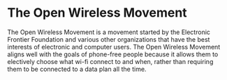 The Open Wireless Movement
==========================

The Open Wireless Movement is a movement started by the Electronic Frontier
Foundation and various other organizations that have the best interests of
electronic and computer users. The Open Wireless Movement aligns well with the
goals of phone-free people because it allows them to electively choose what
wi-fi connect to and when, rather than requiring them to be connected to a
data plan all the time.
